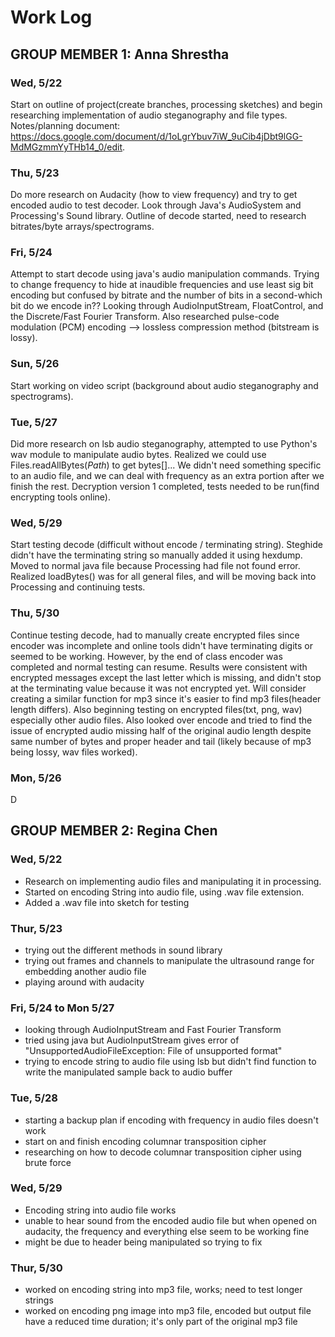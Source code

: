 # Work Log

## GROUP MEMBER 1: Anna Shrestha

### Wed, 5/22

Start on outline of project(create branches, processing sketches) and begin researching implementation of audio steganography and file types. Notes/planning document: https://docs.google.com/document/d/1oLgrYbuv7iW_9uCib4jDbt9lGG-MdMGzmmYyTHb14_0/edit.

### Thu, 5/23

Do more research on Audacity (how to view frequency) and try to get encoded audio to test decoder. Look through Java's AudioSystem and Processing's Sound library. Outline of decode started, need to research bitrates/byte arrays/spectrograms.

### Fri, 5/24

Attempt to start decode using java's audio manipulation commands. Trying to change frequency to hide at inaudible frequencies and use least sig bit encoding but confused by bitrate and the number of bits in a second-which bit do we encode in?? Looking through AudioInputStream, FloatControl, and the Discrete/Fast Fourier Transform. Also researched pulse-code modulation (PCM) encoding --> lossless compression method (bitstream is lossy).

### Sun, 5/26

Start working on video script (background about audio steganography and spectrograms).

### Tue, 5/27

Did more research on lsb audio steganography, attempted to use Python's wav module to manipulate audio bytes. Realized we could use Files.readAllBytes(*Path*) to get bytes[]... We didn't need something specific to an audio file, and we can deal with frequency as an extra portion after we finish the rest. Decryption version 1 completed, tests needed to be run(find encrypting tools online).

### Wed, 5/29

Start testing decode (difficult without encode / terminating string). Steghide didn't have the terminating string so manually added it using hexdump. Moved to normal java file because Processing had file not found error. Realized loadBytes() was for all general files, and will be moving back into Processing and continuing tests.

### Thu, 5/30

Continue testing decode, had to manually create encrypted files since encoder was incomplete and online tools didn't have terminating digits or seemed to be working. However, by the end of class encoder was completed and normal testing can resume. Results were consistent with encrypted messages except the last letter which is missing, and didn't stop at the terminating value because it was not encrypted yet. Will consider creating a similar function for mp3 since it's easier to find mp3 files(header length differs). Also beginning testing on encrypted files(txt, png, wav) especially other audio files. Also looked over encode and tried to find the issue of encrypted audio missing half of the original audio length despite same number of bytes and proper header and tail (likely because of mp3 being lossy, wav files worked).

### Mon, 5/26

D


## GROUP MEMBER 2: Regina Chen

### Wed, 5/22

- Research on implementing audio files and manipulating it in processing.
- Started on encoding String into audio file, using .wav file extension.
- Added a .wav file into sketch for testing

### Thur, 5/23

- trying out the different methods in sound library
- trying out frames and channels to manipulate the ultrasound range for embedding another audio file
- playing around with audacity

### Fri, 5/24 to Mon 5/27
- looking through AudioInputStream and  Fast Fourier Transform
- tried using java but AudioInputStream gives error of "UnsupportedAudioFileException: File of unsupported format"
- trying to encode string to audio file using lsb but didn't find function to write the manipulated sample back to audio buffer

### Tue, 5/28
- starting a backup plan if encoding with frequency in audio files doesn't work
- start on and finish encoding columnar transposition cipher
- researching on how to decode columnar transposition cipher using brute force

### Wed, 5/29
- Encoding string into audio file works
- unable to hear sound from the encoded audio file but when opened on audacity, the frequency and everything else seem to be working fine
- might be due to header being manipulated so trying to fix

### Thur, 5/30
- worked on encoding string into mp3 file, works; need to test longer strings
- worked on encoding png image into mp3 file, encoded but output file have a reduced time duration; it's only part of the original mp3 file
